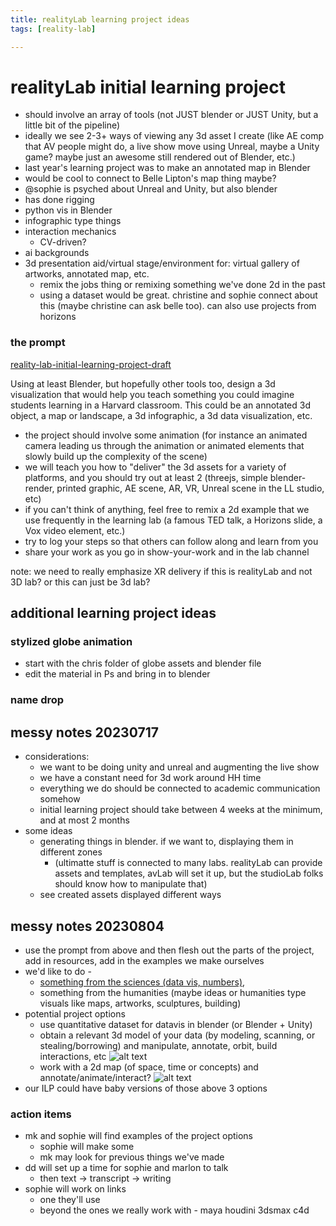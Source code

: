 ```yaml
---
title: realityLab learning project ideas
tags: [reality-lab]

---
```



# realityLab initial learning project

- should involve an array of tools (not JUST blender or JUST Unity, but a little bit of the pipeline)
- ideally we see 2-3+ ways of viewing any 3d asset I create (like AE comp that AV people might do, a live show move using Unreal, maybe a Unity game? maybe just an awesome still rendered out of Blender, etc.)
- last year's learning project was to make an annotated map in Blender
- would be cool to connect to Belle Lipton's map thing maybe?
- @sophie is psyched about Unreal and Unity, but also blender
- has done rigging
- python vis in Blender
- infographic type things
- interaction mechanics
    - CV-driven?
- ai backgrounds
- 3d presentation aid/virtual stage/environment for: virtual gallery of artworks, annotated map, etc. 
    - remix the jobs thing or remixing something we've done 2d in the past
    - using a dataset would be great. christine and sophie connect about this (maybe christine can ask belle too). can also use projects from horizons

### the prompt

[reality-lab-initial-learning-project-draft](/GzStfSLoSu6ih0F_apxUgQ)

Using at least Blender, but hopefully other tools too, design a 3d visualization that would help you teach something you could imagine students learning in a Harvard classroom. This could be an annotated 3d object, a map or landscape, a 3d infographic, a 3d data visualization, etc.
- the project should involve some animation (for instance an animated camera leading us through the animation or animated elements that slowly build up the complexity of the scene)
- we will teach you how to "deliver" the 3d assets for a variety of platforms, and you should try out at least 2 (threejs, simple blender-render, printed graphic, AE scene, AR, VR, Unreal scene in the LL studio, etc)
- if you can't think of anything, feel free to remix a 2d example that we use frequently in the learning lab (a famous TED talk, a Horizons slide, a Vox video element, etc.)
- try to log your steps so that others can follow along and learn from you
- share your work as you go in show-your-work and in the lab channel

note: we need to really emphasize XR delivery if this is realityLab and not 3D lab? or this can just be 3d lab?

## additional learning project ideas

### stylized globe animation
* start with the chris folder of globe assets and blender file
* edit the material in Ps and bring in to blender

### name drop

## messy notes 20230717
* considerations: 
    * we want to be doing unity and unreal and augmenting the live show
    * we have a constant need for 3d work around HH time
    * everything we do should be connected to academic communication somehow
    * initial learning project should take between 4 weeks at the minimum, and at most 2 months
* some ideas
    * generating things in blender. if we want to, displaying them in different zones 
        * (ultimatte stuff is connected to many labs. realityLab can provide assets and templates, avLab will set it up, but the studioLab folks should know how to manipulate that)
    * see created assets displayed different ways

## messy notes 20230804
* use the prompt from above and then flesh out the parts of the project, add in resources, add in the examples we make ourselves
* we'd like to do - 
    * [something from the sciences (data vis, numbers)](https://youtu.be/Xrixs_XuDQo), 
    * something from the humanities (maybe ideas or humanities type visuals like maps, artworks, sculptures, building)
* potential project options
    * use quantitative dataset for datavis in blender (or Blender + Unity)
    * obtain a relevant 3d model of your data (by modeling, scanning, or stealing/borrowing) and manipulate, annotate, orbit, build interactions, etc
![alt text](https://files.slack.com/files-pri/T0HTW3H0V-F05LYSN096Y/gis_dataset3.png?pub_secret=e64c82f846)
    * work with a 2d map (of space, time or concepts) and annotate/animate/interact?
![alt text](https://files.slack.com/files-pri/T0HTW3H0V-F05L9Q927AB/img_3421.png?pub_secret=e26003f171)
* our ILP could have baby versions of those above 3 options

### action items
* mk and sophie will find examples of the project options
    * sophie will make some
    * mk may look for previous things we've made
* dd will set up a time for sophie and marlon to talk 
    * then text -> transcript -> writing
* sophie will work on links
    * one they'll use
    * beyond the ones we really work with - maya houdini 3dsmax c4d